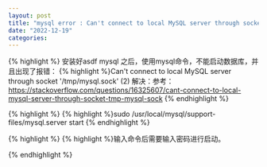 ```yaml
---
layout: post
title: "mysql error : Can't connect to local MySQL server through socket '/tmp/mysql.sock' (2)"
date: "2022-12-19"
categories: 
---
```

{% highlight %}
安装好asdf mysql 之后，使用mysql命令，不能启动数据库，并且出现了报错：
{% highlight %}Can&#39;t connect to local MySQL server through socket &#39;/tmp/mysql.sock&#39; (2)
解决：参考：<a href="https://stackoverflow.com/questions/16325607/cant-connect-to-local-mysql-server-through-socket-tmp-mysql-sock">https://stackoverflow.com/questions/16325607/cant-connect-to-local-mysql-server-through-socket-tmp-mysql-sock</a>
{% endhighlight %}

{% highlight %}
{% highlight %}sudo /usr/local/mysql/support-files/mysql.server start {% endhighlight %}

{% highlight %}
{% highlight %}输入命令后需要输入密码进行启动。

{% endhighlight %}

